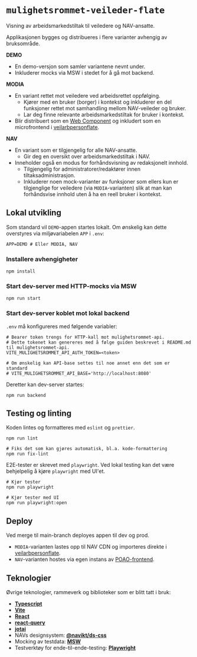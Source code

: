 # `mulighetsrommet-veileder-flate`

Visning av arbeidsmarkedstiltak til veiledere og NAV-ansatte.

Applikasjonen bygges og distribueres i flere varianter avhengig av bruksområde.

**DEMO**
- En demo-versjon som samler variantene nevnt under.
- Inkluderer mocks via MSW i stedet for å gå mot backend.

**MODIA**
- En variant rettet mot veiledere ved arbeidsrettet oppfølging.
  - Kjører med en bruker (borger) i kontekst og inkluderer en del funksjoner rettet mot samhandling mellom NAV-veileder og bruker.
  - Lar deg finne relevante arbeidsmarkedstiltak for bruker i kontekst.
- Blir distribuert som en [Web Component](https://developer.mozilla.org/en-US/docs/Web/API/Web_components) og inkludert som en microfrontend i [veilarbpersonflate](https://github.com/navikt/veilarbpersonflatefs).

**NAV**

- En variant som er tilgjengelig for alle NAV-ansatte.
  - Gir deg en oversikt over arbeidsmarkedstiltak i NAV.
- Inneholder også en modus for forhåndsvisning av redaksjonelt innhold.
  - Tilgjengelig for administratorer/redaktører innen tiltaksadministrasjon.
  - Inkluderer noen mock-varianter av funksjoner som ellers kun er tilgjenglige for veiledere (via `MODIA`-varianten) slik at man kan forhåndsvise innhold uten å ha en reell bruker i kontekst.

## Lokal utvikling

Som standard vil `DEMO`-appen startes lokalt. Om ønskelig kan dette overstyres via miljøvariabelen `APP` i `.env`:

```.env
APP=DEMO # Eller MODIA, NAV
```

### Installere avhengigheter

```
npm install
```

### Start dev-server med HTTP-mocks via MSW

```
npm run start
```

### Start dev-server koblet mot lokal backend

`.env` må konfigureres med følgende variabler:

```.env
# Bearer token trengs for HTTP-kall mot mulighetsrommet-api.
# Dette tokenet kan genereres med å følge guiden beskrevet i README.md til mulighetsrommet-api.
VITE_MULIGHETSROMMET_API_AUTH_TOKEN=<token>

# Om ønskelig kan API-base settes til noe annet enn det som er standard
# VITE_MULIGHETSROMMET_API_BASE='http://localhost:8080'
```

Deretter kan dev-server startes:

```
npm run backend
```

## Testing og linting

Koden lintes og formatteres med `eslint` og `prettier`.

```
npm run lint

# Fiks det som kan gjøres automatisk, bl.a. kode-formattering
npm run fix-lint
```

E2E-tester er skrevet med `playwright`.
Ved lokal testing kan det være behjelpelig å kjøre `playwright` med UI'et.

```
# Kjør tester
npm run playwright

# Kjør tester med UI
npm run playwright:open
```

## Deploy

Ved merge til main-branch deployes appen til dev og prod.

- `MODIA`-varianten lastes opp til NAV CDN og importeres direkte i [veilarbpersonflate](https://github.com/navikt/veilarbpersonflatefs).
- `NAV`-varianten hostes via egen instans av [POAO-frontend](https://github.com/navikt/poao-frontend).

## <a name="teknologier"></a>Teknologier

Øvrige teknologier, rammeverk og biblioteker som er blitt tatt i bruk:

- [**Typescript**](https://www.typescriptlang.org/)
- [**Vite**](vitejs.dev/)
- [**React**](https://reactjs.org/)
- [**react-query**](https://react-query.tanstack.com/)
- [**jotai**](https://github.com/pmndrs/jotai)
- NAVs designsystem: [**@navikt/ds-css**](https://github.com/navikt/nav-frontend-moduler)
- Mocking av testdata: [**MSW**](https://mswjs.io/)
- Testverktøy for ende-til-ende-testing: [**Playwright**](https://playwright.dev/)
